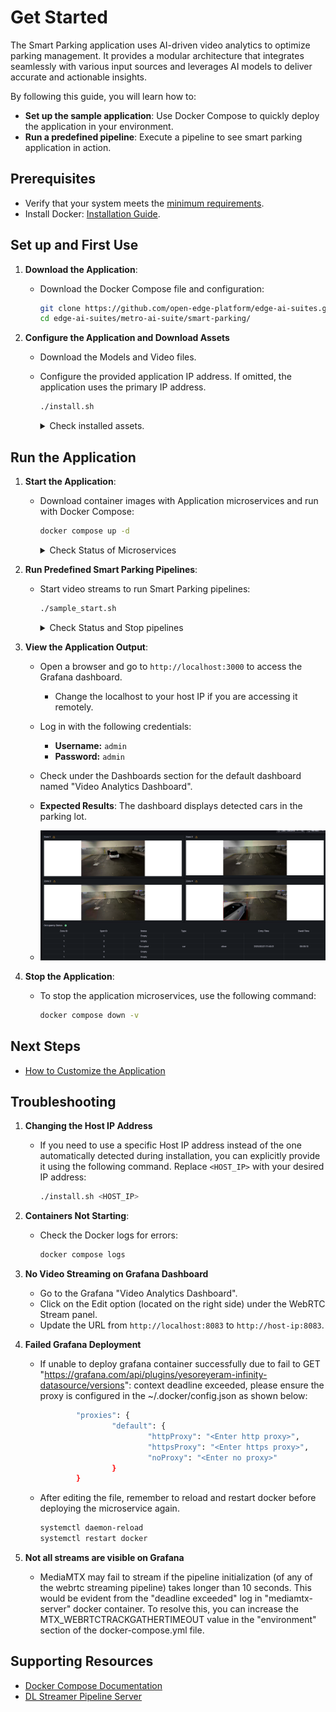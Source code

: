
# Get Started

The Smart Parking application uses AI-driven video analytics to optimize parking management. It provides a modular architecture that integrates seamlessly with various input sources and leverages AI models to deliver accurate and actionable insights.

By following this guide, you will learn how to:
- **Set up the sample application**: Use Docker Compose to quickly deploy the application in your environment.
- **Run a predefined pipeline**: Execute a pipeline to see smart parking application in action.

## Prerequisites
- Verify that your system meets the [minimum requirements](./system-requirements.md).
- Install Docker: [Installation Guide](https://docs.docker.com/get-docker/).

## Set up and First Use

1. **Download the Application**:
    - Download the Docker Compose file and configuration:
      ```bash
      git clone https://github.com/open-edge-platform/edge-ai-suites.git
      cd edge-ai-suites/metro-ai-suite/smart-parking/
      ```

2. **Configure the Application and Download Assets**
   - Download the Models and Video files.
   - Configure the provided application IP address. If omitted, the application uses the primary IP address.

     ```bash
     ./install.sh
     ```
      <details>
      <summary>
      Check installed assets.
      </summary>

      The `install.sh` script downloads the following assets:

      **Models**
      - **YOLO v10s**: YOLO Model for object detection.

      **Videos**

      | **Video Name**       | **Download URL**         |
      |-----------------------|--------------------------|
      | new_video_1.mp4    | [smart_parking_1.mp4](https://github.com/intel/metro-ai-suite/raw/refs/heads/videos/videos/smart_parking_1.mp4) |
      | new_video_2.mp4    | [smart_parking_2.mp4](https://github.com/intel/metro-ai-suite/raw/refs/heads/videos/videos/smart_parking_2.mp4) |
      | new_video_3.mp4    | [smart_parking_3.mp4](https://github.com/intel/metro-ai-suite/raw/refs/heads/videos/videos/smart_parking_3.mp4) |
      | new_video_4.mp4    | [smart_parking_4.mp4](https://github.com/intel/metro-ai-suite/raw/refs/heads/videos/videos/smart_parking_4.mp4) |

      </details>

## Run the Application

1. **Start the Application**:
    - Download container images with Application microservices and run with Docker Compose:
      ```bash
      docker compose up -d
       ```
      <details>
      <summary>
      Check Status of Microservices
      </summary>

      - The application starts the following microservices, see also [How it Works](./Overview.md#how-it-works).

      ![Architecture Diagram](./_images/smart-parking-architecture.drawio.svg)

      - To check if all microservices are in Running state:
        ```bash
        docker ps
        ```
      </details>

2. **Run Predefined Smart Parking Pipelines**:
    - Start video streams to run Smart Parking pipelines:
        ```bash
        ./sample_start.sh
        ```
      <details>
      <summary>
      Check Status and Stop pipelines
      </summary>

      - To check the status:
        ```bash
        ./sample_status.sh
        ```

      - To stop the pipelines without waiting for video streams to finish replay:
        ```bash
        ./sample_stop.sh
        ```
      </details>

3. **View the Application Output**:
    - Open a browser and go to `http://localhost:3000` to access the Grafana dashboard.
        - Change the localhost to your host IP if you are accessing it remotely.
    - Log in with the following credentials:
        - **Username:** `admin`
        - **Password:** `admin`
    - Check under the Dashboards section for the default dashboard named "Video Analytics Dashboard".

    - **Expected Results**: The dashboard displays detected cars in the parking lot.
    - ![Dashboard Example](_images/grafana.png)

4. **Stop the Application**:
    - To stop the application microservices, use the following command:
      ```bash
      docker compose down -v
      ```

## Next Steps
- [How to Customize the Application](how-to-customize-application.md)

## Troubleshooting

1. **Changing the Host IP Address**

    - If you need to use a specific Host IP address instead of the one automatically detected during installation, you can explicitly provide it using the following command. Replace `<HOST_IP>` with your desired IP address:

      ```bash
      ./install.sh <HOST_IP>
      ```

2. **Containers Not Starting**:
   - Check the Docker logs for errors:
     ```bash
     docker compose logs
     ```

3. **No Video Streaming on Grafana Dashboard**
    - Go to the Grafana "Video Analytics Dashboard".
    - Click on the Edit option (located on the right side) under the WebRTC Stream panel.
    - Update the URL from `http://localhost:8083` to `http://host-ip:8083`.

4. **Failed Grafana Deployment**
    - If unable to deploy grafana container successfully due to fail to GET "https://grafana.com/api/plugins/yesoreyeram-infinity-datasource/versions": context deadline exceeded, please ensure the proxy is configured in the ~/.docker/config.json as shown below:

      ```bash
              "proxies": {
                      "default": {
                              "httpProxy": "<Enter http proxy>",
                              "httpsProxy": "<Enter https proxy>",
                              "noProxy": "<Enter no proxy>"
                      }
              }
      ```

    - After editing the file, remember to reload and restart docker before deploying the microservice again.

      ```bash
      systemctl daemon-reload
      systemctl restart docker
      ```

5. **Not all streams are visible on Grafana**

    - MediaMTX may fail to stream if the pipeline initialization (of any of the webrtc streaming pipeline) takes longer than 10 seconds. This would be evident from the "deadline exceeded" log in "mediamtx-server" docker container. To resolve this, you can increase the MTX_WEBRTCTRACKGATHERTIMEOUT value in the "environment" section of the docker-compose.yml file.

## Supporting Resources
- [Docker Compose Documentation](https://docs.docker.com/compose/)
- [DL Streamer Pipeline Server](https://docs.edgeplatform.intel.com/dlstreamer-pipeline-server/3.0.0/user-guide/Overview.html)
